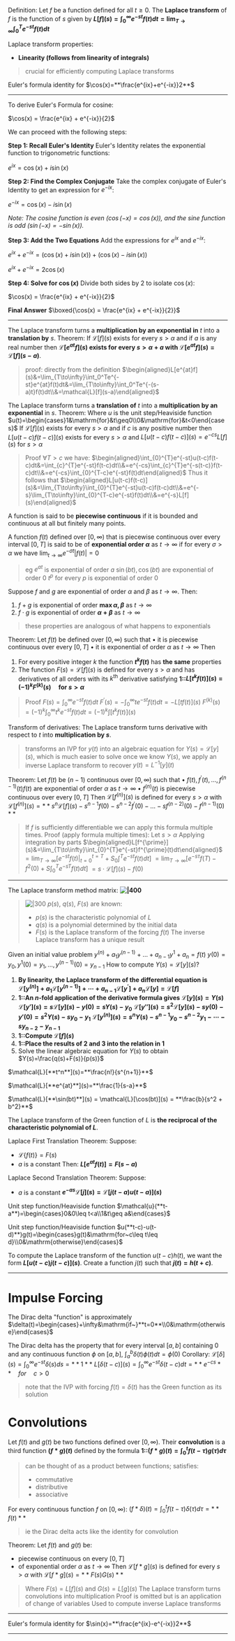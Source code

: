Definition:
Let $f$ be a function defined for all $t \geq 0$. 
The **Laplace transform** of $f$ is the function of $s$ given by **$L[f](s)=\int_{0}^{\infty}e^{-st}f(t)dt=\lim_{T\to\infty}\int_{0}^{T}e^{-st}f(t)dt$**

Laplace transform properties:
- **Linearity (follows from linearity of integrals)**
> crucial for efficiently computing Laplace transforms

Euler's formula identity for $\cos(x)=**\frac{e^{ix}+e^{-ix}}2**$

---

To derive Euler's Formula for cosine:

$\cos(x) = \frac{e^{ix} + e^{-ix}}{2}$

We can proceed with the following steps:

**Step 1: Recall Euler's Identity**
Euler's Identity relates the exponential function to trigonometric functions:

$e^{ix} = \cos(x) + i \sin(x)$

**Step 2: Find the Complex Conjugate**
Take the complex conjugate of Euler's Identity to get an expression for $e^{-ix}$:

$e^{-ix} = \cos(x) - i \sin(x)$

*Note: The cosine function is even ($\cos(-x) = \cos(x)$), and the sine function is odd ($\sin(-x) = -\sin(x)$).*

**Step 3: Add the Two Equations**
Add the expressions for $e^{ix}$ and $e^{-ix}$:

$e^{ix} + e^{-ix} = \left( \cos(x) + i \sin(x) \right) + \left( \cos(x) - i \sin(x) \right)$

$e^{ix} + e^{-ix} = 2\cos(x)$

**Step 4: Solve for $\cos(x)$**
Divide both sides by 2 to isolate $\cos(x)$:

$\cos(x) = \frac{e^{ix} + e^{-ix}}{2}$

**Final Answer**
$\boxed{\cos(x) = \frac{e^{ix} + e^{-ix}}{2}}$

---

The Laplace transform turns a **multiplication by an exponential in** $t$ into a **translation by** $s$.
Theorem:
If $\mathcal{L}[f](s)$ exists for every $s > \alpha$ and if $a$ is any real number then **$\mathcal{L}[e^{at}f](s)$ exists for every $s > \alpha + a$ with $\mathcal{L}[e^{at}f](s)=\mathcal{L}[f](s-a)$**. 
> proof: directly from the definition
> $\begin{aligned}L[e^{at}f](s)&=\lim_{T\to\infty}\int_0^Te^{-st}e^{at}f(t)dt&=\lim_{T\to\infty}\int_0^Te^{-(s-a)t}f(t)dt\\&=\mathcal{L}[f](s-a)\end{aligned}$

The Laplace transform turns a **translation of** $t$ into a **multiplication by an exponential** in $s$.
Theorem:
Where $u$ is the unit step/Heaviside function
$u(t)=\begin{cases}1&\mathrm{for}&t\geq0\\0&\mathrm{for}&t<0\end{cases}$
If $\mathcal{L}[f](s)$ exists for every $s > \alpha$ and if $c$ is any positive number then $L[u(t-c)f(t-c)](s)$ exists for every $s > \alpha$ and $L[u(t-c)f(t-c)](s)=e^{-cs}L[f](s)$ for $s > \alpha$
> Proof
> $\forall T > c$ we have:
> $\begin{aligned}\int_{0}^{T}e^{-st}u(t-c)f(t-c)dt&=\int_{c}^{T}e^{-st}f(t-c)dt\\&=e^{-cs}\int_{c}^{T}e^{-s(t-c)}f(t-c)dt\\&=e^{-cs}\int_{0}^{T-c}e^{-st}f(t)dt\end{aligned}$
> Thus it follows that 
> $\begin{aligned}L[u(t-c)f(t-c)](s)&=\lim_{T\to\infty}\int_{0}^{T}e^{-st}u(t-c)f(t-c)dt\\&=e^{-s}\lim_{T\to\infty}\int_{0}^{T-c}e^{-st}f(t)dt\\&=e^{-s}L[f](s)\end{aligned}$

A function is said to be **piecewise continuous** if it is bounded and continuous at all but finitely many points.

A function $f(t)$ defined over $[0, \infty)$ that is piecewise continuous over every interval $[0, T]$ is said to be of **exponential order $\alpha$** as $t \to \infty$ if for every $\sigma > \alpha$ we have $\lim_{t\to\infty}e^{-\sigma t}|f(t)|=0$
> eg $e^{at}$ is exponential of order $a$
> $\sin(bt), \cos(bt)$ are exponential of order $0$
> $t^p$ for every $p$ is exponential of order $0$

Suppose $f$ and $g$ are exponential of order $\alpha$ and $\beta$ as $t \to \infty$.
Then:
1. $f + g$ is exponential of order **$\max{\alpha, \beta}$** as $t \to \infty$
2. $f\cdot g$ is exponential of order **$\alpha + \beta$** as $t \to \infty$
> these properties are analogous of what happens to exponentials

Theorem:
Let $f(t)$ be defined over $[0,\infty)$ such that
• it is piecewise continuous over every $[0, T]$
• it is exponential of order $\alpha$ as $t \to \infty$
Then
1. For every positive integer $k$ the function **$t^k f(t)$** has **the same** properties
2. The function $F(s) = \mathcal{L}[f](s)$ is defined for every $s > \alpha$ and has derivatives of all orders with its $k^{\text{th}}$ derivative satisfying **1::$L[t^kf(t)](s)=(-1)^kF^{(k)}(s)\quad\mathrm{for~} s> \alpha$** 
> Proof
> $F(s)=\int_{0}^{\infty}e^{-st}f(t)dt$
> $F^{\prime}(s)=-\int_{0}^{\infty}te^{-st}f(t)dt=-L[tf(t)](s)$
> $F^{(k)}(s)=(-1)^{k}\int_{0}^{\infty}t^{k}e^{-st}f(t)dt=(-1)^{k}\int[t^{k}f(t)](s)$

Transform of derivatives:
The Laplace transform turns derivative with respect to $t$ into **multiplication by $s$**.
> transforms an IVP for $y(t)$ into an algebraic equation for $Y(s)=\mathcal{L}[y](s)$, which is much easier to solve
> once we know $Y(s)$, we apply an inverse Laplace transform to recover $y(t)=L^{-1}[y](t)$

Theorem: 
Let $f(t)$ be $(n-1)$ continuous over $[0,\infty)$ such that
• $f(t),f^{\prime}(t),\ldots,f^{(n-1)}(t)$$f(t)$ are exponential of order $\alpha$ as $t \to \infty$
• $f^{(n)}(t)$ is piecewise continuous over every $[0, T]$
Then $\mathcal{L}[f^{(n)}](s)$ is defined for every $s > \alpha$ with $\mathcal{L}[f^{(n)}](s)=**s^n \mathcal{L}[f](s)-s^{n-1}f(0)-s^{n-2}f^\prime(0)-\ldots-sf^{(n-2)}(0)-f^{(n-1)}(0)**$
> If $f$ is sufficiently differentiable we can apply this formula multiple times.
> Proof (apply formula multiple times):
> Let $s > \alpha$
> Applying integration by parts
> $\begin{aligned}L[f^{\prime}](s)&=\lim_{T\to\infty}\int_{0}^{T}e^{-st}f^{\prime}(t)dt\end{aligned}$
> $=\lim_{T\to\infty}\left[e^{-st}f(t)|_{t=0}^{t=T}+S_{0}\int^{T}e^{-st}f(t)dt\right]$
> $=\lim_{T\to\infty}\left[e^{-s\tau}f(T)-f^{2}(0)+S\int_{0}^{T}e^{-sT}f(t)dt\right]$
> $=s\cdot \mathcal{L}[f](s)-f(0)$

***

The Laplace transform method matrix:
**![|400](z_attachments/Pasted%20image%2020250502195031.png)**
> ![|300](z_attachments/Pasted%20image%2020250502195116.png)
> $p(s)$, $q(s)$, $F(s)$ are known:
> - $p(s)$ is the characteristic polynomial of $L$
> - $q(s)$ is a polynomial determined by the initial data
> - $F(s)$ is the Laplace transform of the forcing $f(t)$
> The inverse Laplace transform has a unique result

Given an initial value problem
$y^{(n)}+a_1y^{(n-1)}+\ldots+a_{n-1}y^1+a_n=f(t)$
$y(0)=y_0,y^1(0)=y_1,\ldots,y^{(n-1)}(0)=y_{n-1}$
How to compute $Y(s)=\mathcal{L}[y](s)$?
1. **By linearity, the Laplace transform of the differential equation is $\mathcal{L}[y^{(n)}]+a_1 \mathcal{L}[y^{(n-1)}]+\cdots+a_{n-1}\mathcal{L}[y^{\prime}]+a_n\mathcal{L}[y]=\mathcal{L}[f]$**
2. **1::An $n$-fold application of the derivative formula gives**
**$\mathcal{L}[y](s) = Y(s)$**
**$\mathcal{L}[y'](s) = s \mathcal{L}[y](s) - y(0) = s Y(s) - y_0$**
**$\mathcal{L}[y''](s) = s^2 \mathcal{L}[y](s) - s y(0) - y'(0) = s^2 Y(s) - s y_0 - y_1$**
**$\mathcal{L}[y^{(n)}](s) = s^n Y(s) - s^{n-1} y_0 - s^{n-2} y_1 - \cdots - s y_{n-2} - y_{n-1}$**
3. **1::Compute $\mathcal{L}[f](s)$**
4. **1::Place the results of 2 and 3 into the relation in 1**
5. Solve the linear algebraic equation for $Y(s)$ to obtain $Y(s)=\frac{q(s)+F(s)}{p(s)}$

$\mathcal{L}[**t^n**](s)=**\frac{n!}{s^{n+1}}**$

$\mathcal{L}[**e^{at}**](s)=**\frac{1}{s-a}**$

$\mathcal{L}[**\sin(bt)**](s) = \mathcal{L}[\cos(bt)](s) = **\frac{b}{s^2 + b^2}**$

The Laplace transform of the Green function of $L$ is **the reciprocal of the characteristic polynomial of $L$**.

Laplace First Translation Theorem:
Suppose: 
- $\mathcal{L}\{f(t)\}=F(s)$
- $a$ is a constant
Then: 
**$L[e^{at}f(t)]=F(s-a)$**

Laplace Second Translation Theorem:
Suppose: 
- $a$ is a constant
**$e^{-as}\mathcal{L}[j](s)=\mathcal{L}[j(t-a)u(t-a)](s)$**

Unit step function/Heaviside function
$\mathcal{u}(**t-a**)=\begin{cases}0&0\leq t<a\\1&t\geq a&\end{cases}$

Unit step function/Heaviside function
$u(**t-c)-u(t-d)**)g(t)=\begin{cases}g(t)&\mathrm{for~c\leq t\leq d}\\0&\mathrm{otherwise}\end{cases}$

To compute the Laplace transform of the function $u(t-c)h(t)$, we want the form **$L[u(t-c)j(t-c)](s)$**. Create a function $j(t)$ such that **$j(t)=h(t+c)$**.

***

# Impulse Forcing

The Dirac delta "function" is approximately $\delta(t)=\begin{cases}+\infty&\mathrm{if~}**t=0**\\0&\mathrm{otherwise}\end{cases}$

The Dirac delta has the property that for every interval $[a, b]$ containing $0$ and any continuous function $\phi$ on $[a, b]$, $\int_{a}^{b}\delta(t)\phi(t)dt=\phi(0)$
Corollary: 
$\mathcal{L}[\delta](s)=\int_{0}^{\infty}e^{-st}\delta(s)ds=**1**$
$L[\delta(t-c)](s)=\int_{0}^{\infty}e^{-st}\delta(t-c)dt=**e^{-cs}**\quad for\quad c>0$
> note that the IVP with forcing $f(t)=\delta(t)$ has the Green function as its solution

# Convolutions

Let $f(t)$ and $g(t)$ be two functions defined over $[0, \infty)$. 
Their **convolution** is a third function **$(f*g)(t)$** defined by the formula **1::$(f*g)(t)=\int_{0}^{t}f(t-\tau)g(\tau)d\tau$**
> can be thought of as a product between functions; satisfies:
> - commutative
> - distributive
> - associative

For every continuous function $f$ on $[0, \infty)$:
$(f*\delta)(t)=\int_{0}^{t}f(t-\tau)\delta(\tau)d\tau=**f(t)**$
> ie the Dirac delta acts like the identity for convolution

Theorem: 
Let $f(t)$ and $g(t)$ be:
- piecewise continuous on every $[0, T]$
- of exponential order $\alpha$ as $t \to \infty$
Then $\mathcal{L}[f * g](s)$ is defined for every $s>\alpha$ with $\mathcal{L}[f * g](s) = **F(s) G(s)**$
> Where $F(s)=L[f](s)$ and $G(s)=L[g](s)$
> The Laplace transform turns convolutions into multiplication
> Proof is omitted but is an application of change of variables
> Used to compute inverse Laplace transforms

***

Euler's formula identity for $\sin(x)=**\frac{e^{ix}-e^{-ix}}2**$

***
